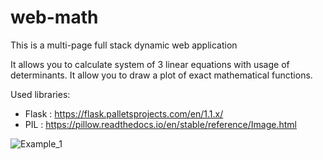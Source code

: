 # web-math

This is a multi-page full stack dynamic web application

It allows you to calculate system of 3 linear equations with usage of determinants.
It allow you to draw a plot of exact mathematical functions.

Used libraries:
- Flask : https://flask.palletsprojects.com/en/1.1.x/
- PIL : https://pillow.readthedocs.io/en/stable/reference/Image.html


![Example_1](https://github.com/adamosoft/web-math/blob/main/showcase.png)
